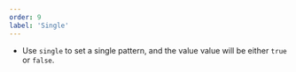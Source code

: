 ```yaml
---
order: 9
label: 'Single'
---
```


- Use `single` to set a single pattern, and the value value will be either `true` or `false`.
